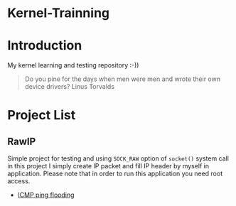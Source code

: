 Kernel-Trainning
================
# Introduction
My kernel learning and testing repository :-))

> Do you pine for the days when men were men and wrote their own device drivers?
> Linus Torvalds

# Project List
## RawIP
Simple project for testing and using `SOCK_RAW` option of `socket()` system call
in this project I simply create IP packet and fill IP header by myself in application.
Please note that in order to run this application you need root access.  
* [ICMP ping flooding](http://www.binarytides.com/icmp-ping-flood-code-sockets-c-linux/)

